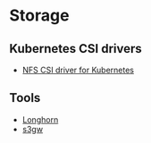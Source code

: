 # Storage

## Kubernetes CSI drivers

* [NFS CSI driver for Kubernetes](https://github.com/kubernetes-csi/csi-driver-nfs)

## Tools

* [Longhorn](longhorn.md)
* [s3gw](s3gw.md)

